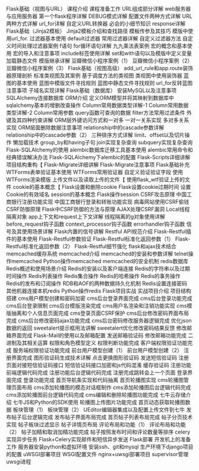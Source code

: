 Flask基础（视图与URL）
   课程介绍
   课程准备工作
   URL组成部分详解
   web服务器与应用服务器
   第一个flask程序详解
   DEBUG模式详解
   配置文件两种方式详解
   URL两种方式详解
   url_for详解
   自定义URL转换器
   必会的小细节知识
   response详解
Flask基础（Jinja2模板）
   Jinja2模板介绍和查找路径
   模板传参及其技巧
   模版中使用url_for.
   过滤器基本使用
   default过滤器
   常用过滤器详解
   自定义过滤器方法
   自定义时间处理过滤器案例
   f语句
   for循环语句详解
   九九乘法表案例
   宏的概念和基本使用
   宏的导入和注意事项
   include标签使用详解
   set和with语句以及模版中定义变量
   加载静态文件
   模版继承详解
   豆瓣微信小程序案例（1）
   豆瓣微信小程序案例（2）
   豆瓣微信小程序案例（3）
Flask基础（视图高级）
   add_url_rule和app.route装饰器原理剖析
   标准类视图及其案例
   基于调度方法的类视图
   类视图中使用装饰器
   蓝图的基本使用
   蓝图中模版文件寻找规则
   蓝图中静态文件寻找规则
   url_for反转蓝图注意事项
   子域名实现详解
Flask基础（数据库）
   安装MySQL以及注意事项
   SQLAlchemy连接数据库
   ORM介绍
   定义ORM模型并将其映射到数据库中
   sqlalchemy基本的增删改查操作
   Column常用数据类型详解-1
   Column常用数据类型详解-2
   Column常用参数
   query函数可查询的数据
   filter方法常用过滤条件
   外键及其四种约束讲解
   ORM层外键访问方式和一对多
   一对一关系实现
   多对多关系实现
   ORM层面删除数据注意事项
   relationship中的cascade参数详解
   relationship中的cascade参数（2）
   三种排序方式详解
   limit、offset以及切片操作
   懒加载技术
   group_by和having子句
   join实现复杂查询
   subquery实现复杂查询
   Flask-SQLAlchemy的使用
   alembic数据库迁移工具基本使用
   alembic常用命令和经典错误解决办法
   Flask-SQLAlchemy下alembic的配置
   Flask-Scripts详细讲解
   项目结构重构【
   Flask-Migrate详细讲解
   Flask-Migrate注意事项
Flask基础补充
   WTForms表单验证基本使用
   WTForms常用验证器
   自定义验证验证字段
   使用WTForms渲染模版
   上传文件以及读取上传的文件【
   使用flask_wtf验证上传的文件
   cookie的基本概念【
   Flask设置和删除cookie
   Flask设置cookie过期时间
   设置Cookie的有效域名
   session的基本概念
   Flask操作session
   CSRF攻击原理
   中国工商银行注册功能实现
   中国工商银行登录和转账功能实现
   病毒网站使用CSRF偷钱
   CSRF防御原理
   Flask中CSRF防御的方法与原理
   AJAX处理CSRF漏洞
   Local线程隔离对象
   app上下文和request上下文详解
   线程隔离的g对象使用详解
   before_request钩子函数
   context_processor钩子函数
   errorhandler钩子函数
   信号及其使用场景详解
   Flask内置的信号讲解
   Restful API规范介绍
   Flask-Restful插件的基本使用
   Flask-Restful参数验证
   Flask-Restful标准化返回参数（1）
   Flask-Restful标准化返回参数（2）
   Flask-Restful细节强化
   flask和ajax技术结合
memcached缓存系统
   memcached介绍
   memcached的安装和参数详解
   telnet操作memcached
   Python操作memcached
   memcached的安全机制
redis数据库
   Redis概述和使用场景介绍
   Redis的安装以及客户端连接
   Redis的字符串以及过期时间操作
   Redis列表操作
   Redis集合操作
   Redis的哈希操作
   Redis的事务操作
   Redis的发布和订阅操作
   RDB和AOF的两种数据持久化机制
   Redis设置连接密码
   其他机器连接本机redis
   Python操作redis
Flask项目实战
   实战项目介绍
   项目结构搭建
   cms用户模型创建和密码加密
   cms后台登录界面完成
   cms后台登录功能完成
   cms后台登录限制
   cms后台模版渲染完成
   cms用户名渲染和注销功能实现
   cms模版抽离和个人信息页面完成
   cms登录页面CSRF保护
   cms后台修改密码界面布局完成
   cms后台修改密码ajax功能完成
   cms后台密码修改服务器逻辑完成
   优化json数据的返回
   sweetalert提示框用法讲解
   sweetalert优化修改密码结果反馈
   修改邮箱界面完成
   Flask-Mail的使用以及邮箱配置
   发送邮箱验证码
   修改邮箱功能完成
   二进制及其相关运算
   权限和角色模型定义
   权限判断功能完成
   客户端权限验证功能完成
   服务端权限验证功能完成
   前台用户模型创建（1）
   前台用户模型创建（2）
   注册界面完成
   图形验证码生成技术详解
   点击更换图形验证码
   发送短信验证码
   注册页面对接短信验证码接口
   短信验证码接口加密和js代码混淆
   缓存验证码
   注册功能前端逻辑代码完成
   注册功能后台逻辑代码完成
   注册完成跳转会上一个页面
   登录界面完成
   登录功能完成
   首页导航条实现和代码抽离
   首页轮播图实现
   cms轮播图管理页面布局
   cms添加轮播图的模态对话框制作
   cms添加轮播图后台逻辑代码完成
   cms添加轮播图前台逻辑代码完成
   cms编辑和删除轮播图功能完成
   七牛云存储介绍
   七牛JS和Python的SDK使用
   轮播图上传图片功能完成
   首页动态获取轮播图数据
   板块管理（1）
   板块管理（2）
   UEditor编辑器集成以及配置上传文件到七牛
   发布帖子后台逻辑完成
   发布帖子界面布局完成
   首页帖子列表布局完成
   帖子分页技术实现
   帖子板块过滤显示
   帖子详情页布局
   评论布局和功能（1）
   评论布局和功能（2）
   帖子加精和取消加精功能完成
   帖子按照发布时间和评论数量等排序
   celery实现异步任务
   Flask+Celery实现邮件和短信异步发送
Flask部署
   开发机上的准备工作
   服务器安装python和虚拟环境
   安装ssh、git和mysql
   生产环境下django项目的配置
   uWSGI部署项目
   WSGI配置文件
   nginx+uwsgi部署项目
   supervisor管理uwsgi进程

